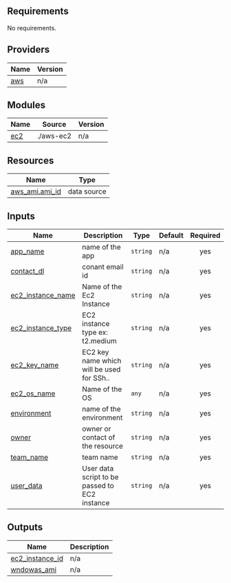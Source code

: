 <!-- BEGIN_TF_DOCS -->
## Requirements

No requirements.

## Providers

| Name | Version |
|------|---------|
| <a name="provider_aws"></a> [aws](#provider\_aws) | n/a |

## Modules

| Name | Source | Version |
|------|--------|---------|
| <a name="module_ec2"></a> [ec2](#module\_ec2) | ./aws-ec2 | n/a |

## Resources

| Name | Type |
|------|------|
| [aws_ami.ami_id](https://registry.terraform.io/providers/hashicorp/aws/latest/docs/data-sources/ami) | data source |

## Inputs

| Name | Description | Type | Default | Required |
|------|-------------|------|---------|:--------:|
| <a name="input_app_name"></a> [app\_name](#input\_app\_name) | name of the app | `string` | n/a | yes |
| <a name="input_contact_dl"></a> [contact\_dl](#input\_contact\_dl) | conant email id | `string` | n/a | yes |
| <a name="input_ec2_instance_name"></a> [ec2\_instance\_name](#input\_ec2\_instance\_name) | Name of the Ec2 Instance | `string` | n/a | yes |
| <a name="input_ec2_instance_type"></a> [ec2\_instance\_type](#input\_ec2\_instance\_type) | EC2 instance type ex: t2.medium | `string` | n/a | yes |
| <a name="input_ec2_key_name"></a> [ec2\_key\_name](#input\_ec2\_key\_name) | EC2 key name which will be used for SSh.. | `string` | n/a | yes |
| <a name="input_ec2_os_name"></a> [ec2\_os\_name](#input\_ec2\_os\_name) | Name of the OS | `any` | n/a | yes |
| <a name="input_environment"></a> [environment](#input\_environment) | name of the environment | `string` | n/a | yes |
| <a name="input_owner"></a> [owner](#input\_owner) | owner or contact of the resource | `string` | n/a | yes |
| <a name="input_team_name"></a> [team\_name](#input\_team\_name) | team name | `string` | n/a | yes |
| <a name="input_user_data"></a> [user\_data](#input\_user\_data) | User data script to be passed to EC2 instance | `string` | n/a | yes |

## Outputs

| Name | Description |
|------|-------------|
| <a name="output_ec2_instance_id"></a> [ec2\_instance\_id](#output\_ec2\_instance\_id) | n/a |
| <a name="output_wndowas_ami"></a> [wndowas\_ami](#output\_wndowas\_ami) | n/a |
<!-- END_TF_DOCS -->